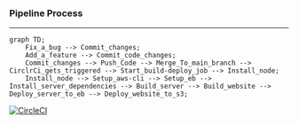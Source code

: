 ### Pipeline Process
---

```mermaid
graph TD;
    Fix_a_bug --> Commit_changes;
    Add_a_feature --> Commit_code_changes;
    Commit_changes --> Push_Code --> Merge_To_main_branch --> CirclrCi_gets_triggered --> Start_build-deploy_job --> Install_node;
    Install_node --> Setup_aws-cli --> Setup_eb --> Install_server_dependencies --> Build_server --> Build_website --> Deploy_server_to_eb --> Deploy_website_to_s3;
```
[![CircleCI](https://dl.circleci.com/status-badge/img/gh/AhmedGomaa013/Storefront-Backend-FWD-Nanodegree/tree/main.svg?style=svg)](https://dl.circleci.com/status-badge/redirect/gh/AhmedGomaa013/Storefront-Backend-FWD-Nanodegree/tree/main)
